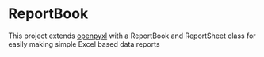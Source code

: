 # ReportBook
This project extends [openpyxl](https://bitbucket.org/openpyxl) with a ReportBook and ReportSheet class for easily making simple Excel based data reports 
